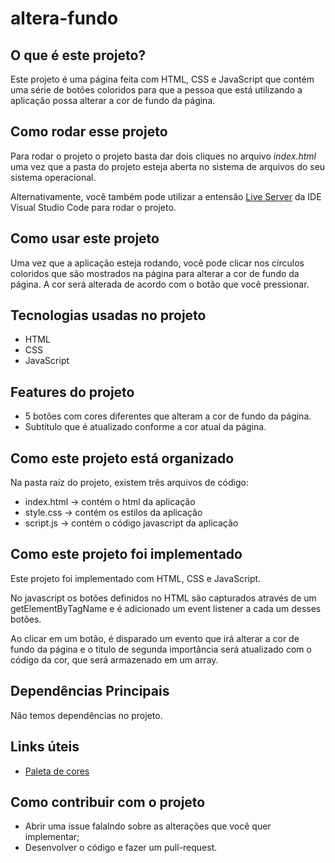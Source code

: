 # altera-fundo

## O que é este projeto?
Este projeto é uma página feita com HTML, CSS e JavaScript que contém uma série de botões coloridos para que a pessoa que está utilizando a aplicação possa alterar a cor de fundo da página.

## Como rodar esse projeto
Para rodar o projeto o projeto basta dar dois cliques no arquivo *index.html* uma vez que a pasta do projeto esteja aberta no sistema de arquivos do seu sistema operacional.

Alternativamente, você também pode utilizar a entensão [Live Server](https://marketplace.visualstudio.com/items?itemName=ritwickdey.LiveServer) da IDE Visual Studio Code para rodar o projeto.

## Como usar este projeto
Uma vez que a aplicação esteja rodando, você pode clicar nos círculos coloridos que são mostrados na página para alterar a cor de fundo da página. A cor será alterada de acordo com o botão que você pressionar.

## Tecnologias usadas no projeto
- HTML
- CSS
- JavaScript

## Features do projeto
- 5 botões com cores diferentes que alteram a cor de fundo da página.
- Subtítulo que é atualizado conforme a cor atual da página.

## Como este projeto está organizado
Na pasta raíz do projeto, existem três arquivos de código:
- index.html -> contém o html da aplicação
- style.css -> contém os estilos da aplicação
- script.js -> contém o código javascript da aplicação

## Como este projeto foi implementado
Este projeto foi implementado com HTML, CSS e JavaScript.

No javascript os botões definidos no HTML são capturados através de um getElementByTagName e é adicionado um event listener a cada um desses botões.

Ao clicar em um botão, é disparado um evento que irá alterar a cor de fundo da página e o título de segunda importância será atualizado com o código da cor, que será armazenado em um array.

## Dependências Principais
Não temos dependências no projeto.

## Links úteis
- [Paleta de cores](https://colors.co/palette/d94e33-2c5697-ed9b33-8a9b8e-2d2926-f4e5de-dde5ed-f8f1e0-d7d2cb-dfdede)

## Como contribuir com o projeto
- Abrir uma issue falalndo sobre as alterações que você quer implementar;
- Desenvolver o código e fazer um pull-request.





